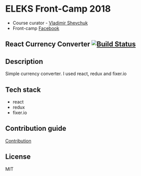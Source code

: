 # ELEKS Front-Camp 2018

* Course curator - [Vladimir Shevchuk](https://github.com/dosandk)
* Front-camp [Facebook](https://www.facebook.com/groups/270300106928894)

## React Currency Converter [![Build Status](https://travis-ci.org/stelmakhivan/authentication.svg?branch=master)](https://travis-ci.org/stelmakhivan/authentication)

## Description 
Simple currency converter. I used react, redux and fixer.io

## Tech stack

* react
* redux
* fixer.io


## Contribution guide
[Contribution](https://github.com/stelmakhivan/react-currency-converter/blob/master/CONTRIBUTING.md)

License
----

MIT
